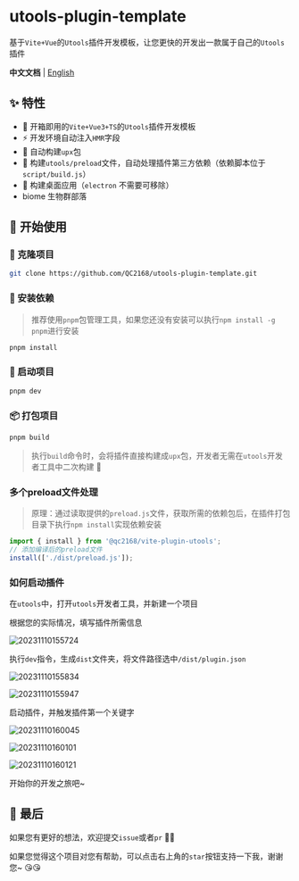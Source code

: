 # utools-plugin-template

基于`Vite+Vue`的`Utools`插件开发模板，让您更快的开发出一款属于自己的`Utools`插件



**中文文档** | [English](https://github.com/QC2168/utools-plugin-template/blob/main/README-en_US.md)

## ✨ 特性

- 🌈 开箱即用的`Vite+Vue3+TS`的`Utools`插件开发模板
- ⚡ 开发环境自动注入`HMR`字段
- 🦍 自动构建`upx`包
- 🧸 构建`utools/preload`文件，自动处理插件第三方依赖（依赖脚本位于`script/build.js`）
- 🚀 构建桌面应用（`electron` 不需要可移除）
- biome 生物群部落
  

## 🥩 开始使用

### 🔗 克隆项目

```bash
git clone https://github.com/QC2168/utools-plugin-template.git
```

### 🔧 安装依赖

> 推荐使用`pnpm`包管理工具，如果您还没有安装可以执行`npm install -g pnpm`进行安装

```bash
pnpm install
```

### 🛫 启动项目

```bash
pnpm dev
```

### 📦 打包项目

```bash
pnpm build
```

> 执行`build`命令时，会将插件直接构建成`upx`包，开发者无需在`utools`开发者工具中二次构建 🚀

### 多个preload文件处理

> 原理：通过读取提供的`preload.js`文件，获取所需的依赖包后，在插件打包目录下执行`npm install`实现依赖安装

```js
import { install } from '@qc2168/vite-plugin-utools';
// 添加编译后的preload文件
install(['./dist/preload.js']);

```

### 如何启动插件

在`utools`中，打开`utools`开发者工具，并新建一个项目

根据您的实际情况，填写插件所需信息

![20231110155724](https://raw.githubusercontent.com/QC2168/note-img/main/20231110155724.png)

执行`dev`指令，生成`dist`文件夹，将文件路径选中`/dist/plugin.json`

![20231110155834](https://raw.githubusercontent.com/QC2168/note-img/main/20231110155834.png)

![20231110155947](https://raw.githubusercontent.com/QC2168/note-img/main/20231110155947.png)

启动插件，并触发插件第一个关键字

![20231110160045](https://raw.githubusercontent.com/QC2168/note-img/main/20231110160045.png)

![20231110160101](https://raw.githubusercontent.com/QC2168/note-img/main/20231110160101.png)

![20231110160121](https://raw.githubusercontent.com/QC2168/note-img/main/20231110160121.png)

开始你的开发之旅吧~

## 🍭 最后

如果您有更好的想法，欢迎提交`issue`或者`pr` 🥰🥰

如果您觉得这个项目对您有帮助，可以点击右上角的`star`按钮支持一下我，谢谢您~ 😘😘
